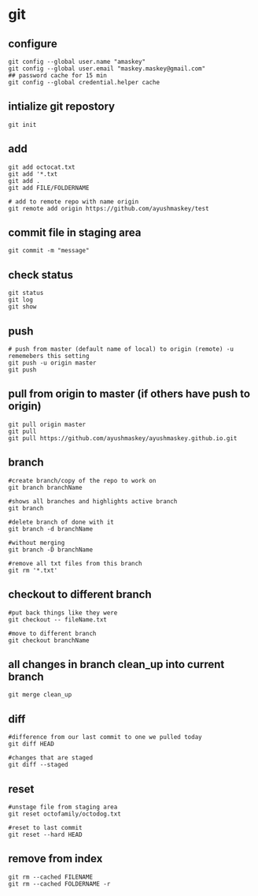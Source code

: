 # git

## configure
```git
git config --global user.name "amaskey"
git config --global user.email "maskey.maskey@gmail.com"
## password cache for 15 min
git config --global credential.helper cache
```

## intialize git repostory
```git
git init
```

## add
```git
git add octocat.txt
git add '*.txt
git add .
git add FILE/FOLDERNAME

# add to remote repo with name origin
git remote add origin https://github.com/ayushmaskey/test
```

## commit file in staging area
```git
git commit -m "message"
```

## check status
```git
git status
git log
git show
```

## push
```git
# push from master (default name of local) to origin (remote) -u rememebers this setting
git push -u origin master
git push
````

## pull from origin to master (if others have push to origin)
```git
git pull origin master
git pull
git pull https://github.com/ayushmaskey/ayushmaskey.github.io.git
```

## branch
```git
#create branch/copy of the repo to work on
git branch branchName

#shows all branches and highlights active branch
git branch

#delete branch of done with it
git branch -d branchName

#without merging
git branch -D branchName

#remove all txt files from this branch
git rm '*.txt'
```

## checkout to different branch
```git
#put back things like they were
git checkout -- fileName.txt

#move to different branch
git checkout branchName
```

## all changes in branch clean_up into current branch
```git
git merge clean_up
```

## diff
```git
#difference from our last commit to one we pulled today
git diff HEAD

#changes that are staged
git diff --staged
```

## reset
```git
#unstage file from staging area
git reset octofamily/octodog.txt	

#reset to last commit
git reset --hard HEAD
```

## remove from index
```git
git rm --cached FILENAME
git rm --cached FOLDERNAME -r
```



